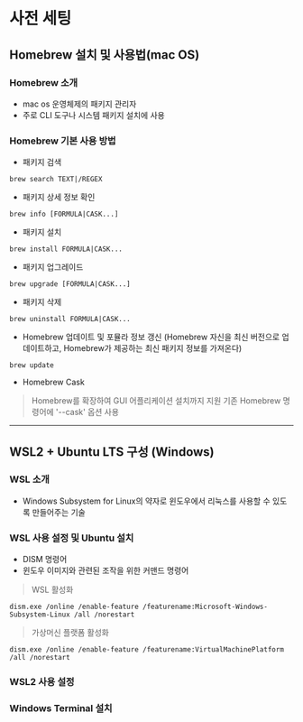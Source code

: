 # 사전 세팅

## Homebrew 설치 및 사용법(mac OS)

### Homebrew 소개
- mac os 운영체제의 패키지 관리자
- 주로 CLI 도구나 시스템 패키지 설치에 사용

### Homebrew 기본 사용 방법
- 패키지 검색
```
brew search TEXT|/REGEX
```
- 패키지 상세 정보 확인
```
brew info [FORMULA|CASK...]
```
- 패키지 설치 
```
brew install FORMULA|CASK...
```
- 패키지 업그레이드
```
brew upgrade [FORMULA|CASK...]
```
- 패키지 삭제
```
brew uninstall FORMULA|CASK...
```
- Homebrew 업데이트 및 포뮬라 정보 갱신 (Homebrew 자신을 최신 버전으로 업데이트하고, Homebrew가 제공하는 최신 패키지 정보를 가져온다)
```
brew update
```
- Homebrew Cask
> Homebrew를 확장하여 GUI 어플리케이션 설치까지 지원
> 기존 Homebrew 명령어에 '--cask' 옵션 사용

---

## WSL2 + Ubuntu LTS 구성 (Windows)

### WSL 소개
- Windows Subsystem for Linux의 약자로 윈도우에서 리눅스를 사용할 수 있도록 만들어주는 기술

### WSL 사용 설정 및 Ubuntu 설치
- DISM 명령어
- 윈도우 이미지와 관련된 조작을 위한 커맨드 명령어

> WSL 활성화
```
dism.exe /online /enable-feature /featurename:Microsoft-Windows-Subsystem-Linux /all /norestart

```
> 가상머신 플랫폼 활성화
```
dism.exe /online /enable-feature /featurename:VirtualMachinePlatform /all /norestart
```

### WSL2 사용 설정

### Windows Terminal 설치


